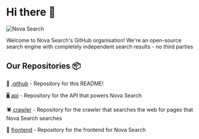 # Hi there 👋
![Nova Search](https://github.com/user-attachments/assets/a7168029-1e2d-41f3-8257-808bbded39a5)

Welcome to Nova Search's GitHub organisation! We're an open-source search engine with completely independent search results - no third parties

## Our Repositories 📦
🐙 [.github](https://github.com/Nova-Search/.github) - Repository for this README!

🖥️ [api](https://github.com/Nova-Search/api) - Repository for the API that powers Nova Search

🕷️ [crawler](https://github.com/Nova-Search/crawler) - Repository for the crawler that searches the web for pages that Nova Search searches

📱 [frontend](https://github.com/Nova-Search/frontend) - Repository for the frontend for Nova Search
